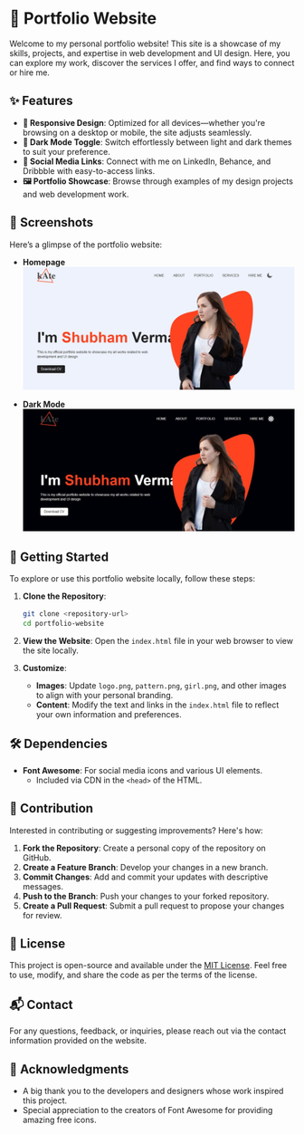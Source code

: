 # 🌟 Portfolio Website

Welcome to my personal portfolio website! This site is a showcase of my skills, projects, and expertise in web development and UI design. Here, you can explore my work, discover the services I offer, and find ways to connect or hire me.

## ✨ Features

- **📱 Responsive Design**: Optimized for all devices—whether you're browsing on a desktop or mobile, the site adjusts seamlessly.
- **🌙 Dark Mode Toggle**: Switch effortlessly between light and dark themes to suit your preference.
- **🔗 Social Media Links**: Connect with me on LinkedIn, Behance, and Dribbble with easy-to-access links.
- **🖼️ Portfolio Showcase**: Browse through examples of my design projects and web development work.

## 📸 Screenshots

Here’s a glimpse of the portfolio website:

- **Homepage**
  ![Homepage](https://github.com/shamshubham/portfolio-site-dark-mode/blob/master/screenShots/Capture.JPG)

- **Dark Mode**
  ![Dark Mode](https://github.com/shamshubham/portfolio-site-dark-mode/blob/master/screenShots/Capture1.JPG)

## 🚀 Getting Started

To explore or use this portfolio website locally, follow these steps:

1. **Clone the Repository**:

   ```bash
   git clone <repository-url>
   cd portfolio-website
   ```

2. **View the Website**:
   Open the `index.html` file in your web browser to view the site locally.

3. **Customize**:
   - **Images**: Update `logo.png`, `pattern.png`, `girl.png`, and other images to align with your personal branding.
   - **Content**: Modify the text and links in the `index.html` file to reflect your own information and preferences.

## 🛠️ Dependencies

- **Font Awesome**: For social media icons and various UI elements.
  - Included via CDN in the `<head>` of the HTML.

## 🤝 Contribution

Interested in contributing or suggesting improvements? Here's how:

1. **Fork the Repository**: Create a personal copy of the repository on GitHub.
2. **Create a Feature Branch**: Develop your changes in a new branch.
3. **Commit Changes**: Add and commit your updates with descriptive messages.
4. **Push to the Branch**: Push your changes to your forked repository.
5. **Create a Pull Request**: Submit a pull request to propose your changes for review.

## 📜 License

This project is open-source and available under the [MIT License](LICENSE). Feel free to use, modify, and share the code as per the terms of the license.

## 📬 Contact

For any questions, feedback, or inquiries, please reach out via the contact information provided on the website.

## 🙏 Acknowledgments

- A big thank you to the developers and designers whose work inspired this project.
- Special appreciation to the creators of Font Awesome for providing amazing free icons.
